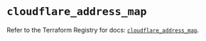 # `cloudflare_address_map`

Refer to the Terraform Registry for docs: [`cloudflare_address_map`](https://registry.terraform.io/providers/cloudflare/cloudflare/4.43.0/docs/resources/address_map).
